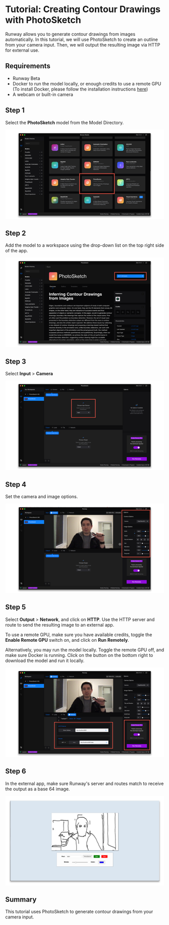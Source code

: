 
# Tutorial: Creating Contour Drawings with PhotoSketch

Runway allows you to generate contour drawings from images automatically.
In this tutorial, we will use PhotoSketch to create an outline from your camera input. Then, we will output the resulting image via HTTP for external use.

## Requirements
* Runway Beta
* Docker to run the model locally, or enough credits to use a remote GPU (To install Docker, please follow the installation instructions [here](https://docs.runwayapp.ai/#/installation?id=download-docker))
* A webcam or built-in camera

## Step 1

Select the **PhotoSketch** model from the Model Directory.

![Select Model](images/tutorial_photosketch/01_select_model.png)

## Step 2

Add the model to a workspace using the drop-down list on the top right
side of the app.

![Add to Workspace](images/tutorial_photosketch/02_add_to_workspace.png)

## Step 3

Select **Input** > **Camera**

![Set Input](images/tutorial_photosketch/03_set_input.png)

## Step 4

Set the camera and image options.

![Settings](images/tutorial_photosketch/04_settings.png)

## Step 5

Select **Output** > **Network**, and click on **HTTP**.
Use the HTTP server and route to send the resulting image to an external app.

To use a remote GPU, make sure you have available credits, toggle the **Enable Remote GPU** switch on, and click on **Run Remotely**.

Alternatively, you may run the model locally. Toggle the remote GPU off, and make sure Docker is running. Click on the button on the bottom right to download the model and run it locally.

![HTTP Output](images/tutorial_photosketch/05_http.png)

## Step 6

In the external app, make sure Runway's server and routes match to receive the output as a base 64 image.

![Success](images/tutorial_photosketch/06_success.png)

## Summary

This tutorial uses PhotoSketch to generate contour drawings from your camera input.
